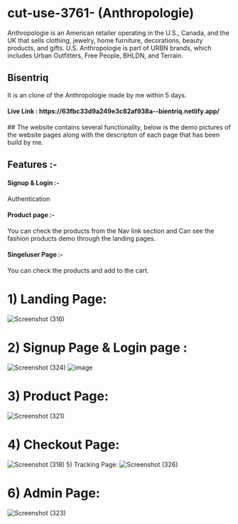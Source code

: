 # cut-use-3761- (Anthropologie)
Anthropologie is an American retailer operating in the U.S., Canada, and the UK that sells clothing, jewelry, home furniture, decorations, beauty products, and gifts. U.S. Anthropologie is part of URBN brands, which includes Urban Outfitters, Free People, BHLDN, and Terrain.
<h2>Bisentriq</h2> 
It is an clone of the Anthropologie made by me within 5 days.
<h4> Live Link :  https://63fbc33d9a249e3c82af938a--bientriq.netlify.app/</h4>
## The website contains several functionality, below is the demo pictures of the website pages along with the descripton of each page that has been build by me.

<h2>Features :-</h2>
<h4> Signup & Login :- </h4> Authentication
<h4> Product page :- </h4> You can check the products from the Nav link section and Can see the fashion products demo through the landing pages.
<h4>Singeluser Page :-</h4> You can check the products and add to the cart.



# 1) Landing Page:
![Screenshot (316)](https://user-images.githubusercontent.com/112754558/221496323-5b9a03d5-852b-435b-98fd-85c99b0922bc.png)


# 2) Signup Page & Login page :
![Screenshot (324)](https://user-images.githubusercontent.com/112754558/221497446-98c4c0f2-4b0f-418c-86d9-e53e48b06790.png)
![image](https://user-images.githubusercontent.com/112754558/221497218-0eaaf343-7969-40c7-af56-fe930e39fc46.png)
# 3) Product Page:

![Screenshot (321)](https://user-images.githubusercontent.com/112754558/221497529-f3229d88-22d9-49a5-a5fd-09d5fccd9157.png)

# 4) Checkout Page:
![Screenshot (318)](https://user-images.githubusercontent.com/112754558/221497615-ee726bd4-7891-46ae-9ea3-37af3e6f227a.png)
5) Tracking Page:
![Screenshot (326)](https://user-images.githubusercontent.com/112754558/221503853-7792ed16-5092-41d2-929f-0390b2add515.png)


# 6) Admin Page:
![Screenshot (323)](https://user-images.githubusercontent.com/112754558/221497652-54a32ed4-2ec8-4c00-87af-bcc8d85a51ce.png)
